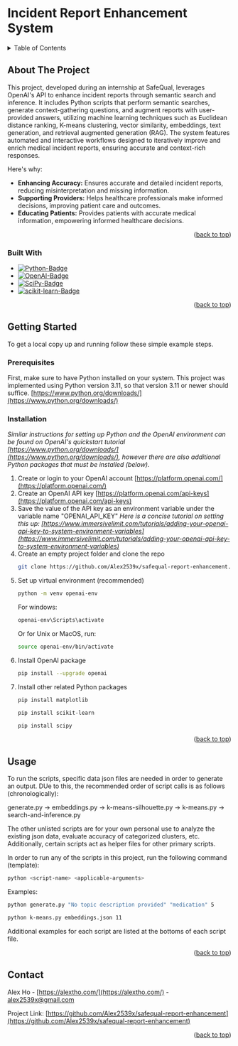 
<a id="readme-top"></a>


<!-- PROJECT LOGO -->
# Incident Report Enhancement System


<!-- TABLE OF CONTENTS -->
<details>
  <summary>Table of Contents</summary>
  <ol>
    <li>
      <a href="#about-the-project">About The Project</a>
      <ul>
        <li><a href="#built-with">Built With</a></li>
      </ul>
    </li>
    <li>
      <a href="#getting-started">Getting Started</a>
      <ul>
        <li><a href="#prerequisites">Prerequisites</a></li>
        <li><a href="#installation">Installation</a></li>
      </ul>
    </li>
    <li><a href="#usage">Usage</a></li>
    <li><a href="#contact">Contact</a></li>
  </ol>
</details>



<!-- ABOUT THE PROJECT -->
## About The Project

This project, developed during an internship at SafeQual, leverages OpenAI's API to enhance incident reports through semantic search and inference. It includes Python scripts that perform semantic searches, generate context-gathering questions, and augment reports with user-provided answers, utilizing machine learning techniques such as Euclidean distance ranking, K-means clustering, vector similarity, embeddings, text generation, and retrieval augmented generation (RAG). The system features automated and interactive workflows designed to iteratively improve and enrich medical incident reports, ensuring accurate and context-rich responses.

Here's why:
* **Enhancing Accuracy:** Ensures accurate and detailed incident reports, reducing misinterpretation and missing information.
* **Supporting Providers:** Helps healthcare professionals make informed decisions, improving patient care and outcomes.
* **Educating Patients:** Provides patients with accurate medical information, empowering informed healthcare decisions.

<p align="right">(<a href="#readme-top">back to top</a>)</p>



### Built With

* [![Python-Badge]][Python-url]
* [![OpenAI-Badge]][OpenAI-url]
* [![SciPy-Badge]][SciPy-url]
* [![scikit-learn-Badge]][scikit-learn-url]

<p align="right">(<a href="#readme-top">back to top</a>)</p>



<!-- GETTING STARTED -->
## Getting Started

To get a local copy up and running follow these simple example steps.

### Prerequisites

First, make sure to have Python installed on your system. This project was implemented using Python version 3.11, so that version 3.11 or newer should suffice. [https://www.python.org/downloads/](https://www.python.org/downloads/)

### Installation

_Similar instructions for setting up Python and the OpenAI environment can be found on OpenAI's quickstart tutorial [https://www.python.org/downloads/](https://www.python.org/downloads/), however there are also additional Python packages that must be installed (below)._

1. Create or login to your OpenAI account [https://platform.openai.com/](https://platform.openai.com/)
2. Create an OpenAI API key [https://platform.openai.com/api-keys](https://platform.openai.com/api-keys)
3. Save the value of the API key as an environment variable under the variable name "OPENAI_API_KEY"
_Here is a concise tutorial on setting this up: [https://www.immersivelimit.com/tutorials/adding-your-openai-api-key-to-system-environment-variables](https://www.immersivelimit.com/tutorials/adding-your-openai-api-key-to-system-environment-variables)_
4. Create an empty project folder and clone the repo
   ```sh
   git clone https://github.com/Alex2539x/safequal-report-enhancement.git
   ```
5. Set up virtual environment (recommended)
   ```sh
   python -m venv openai-env
   ```
   For windows:
   ```sh
   openai-env\Scripts\activate
   ```
   Or for Unix or MacOS, run:
   ```sh
   source openai-env/bin/activate
   ```
6. Install OpenAI package
   ```sh
   pip install --upgrade openai
   ```
7. Install other related Python packages
   ```sh
   pip install matplotlib
   ```
   ```sh
   pip install scikit-learn
   ```   
   ```sh
   pip install scipy
   ```   

<p align="right">(<a href="#readme-top">back to top</a>)</p>


<!-- USAGE EXAMPLES -->
## Usage

To run the scripts, specific data json files are needed in order to generate an output. DUe to this, the recommended order of script calls is as follows (chronologically):

generate.py -> embeddings.py -> k-means-silhouette.py -> k-means.py -> search-and-inference.py

The other unlisted scripts are for your own personal use to analyze the existing json data, evaluate accuracy of categorized clusters, etc. Additionally, certain scripts act as helper files for other primary scripts.  

In order to run any of the scripts in this project, run the following command (template):
   ```sh
   python <script-name> <applicable-arguments>
   ```   
Examples:
   ```sh
   python generate.py "No topic description provided" "medication" 5 
   ``` 
   ```sh
   python k-means.py embeddings.json 11
   ``` 
Additional examples for each script are listed at the bottoms of each script file.
<p align="right">(<a href="#readme-top">back to top</a>)</p>


<!-- CONTACT -->
## Contact

Alex Ho - [https://alextho.com/](https://alextho.com/) - alex2539x@gmail.com

Project Link: [https://github.com/Alex2539x/safequal-report-enhancement](https://github.com/Alex2539x/safequal-report-enhancement)

<p align="right">(<a href="#readme-top">back to top</a>)</p>


<!-- MARKDOWN LINKS & IMAGES -->
<!-- https://www.markdownguide.org/basic-syntax/#reference-style-links -->
[Python-Badge]: https://img.shields.io/badge/Python-3776AB?logo=python&logoColor=fff&style=for-the-badge
[Python-url]: https://www.python.org/downloads/

[OpenAI-Badge]: https://img.shields.io/badge/OpenAI-412991?logo=openai&logoColor=fff&style=for-the-badge
[OpenAI-url]: https://platform.openai.com/

[SciPy-Badge]: https://img.shields.io/badge/SciPy-8CAAE6?logo=scipy&logoColor=fff&style=for-the-badge
[SciPy-url]: https://scipy.org/

[scikit-learn-Badge]: https://img.shields.io/badge/scikit--learn-F7931E?logo=scikitlearn&logoColor=fff&style=for-the-badge
[scikit-learn-url]: https://scikit-learn.org/stable/